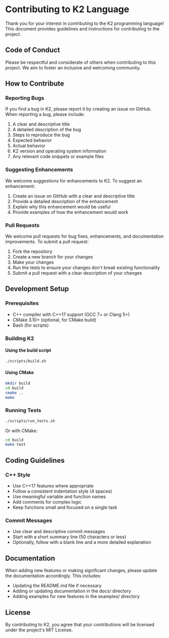 # Contributing to K2 Language

Thank you for your interest in contributing to the K2 programming language! This document provides guidelines and instructions for contributing to the project.

## Code of Conduct

Please be respectful and considerate of others when contributing to this project. We aim to foster an inclusive and welcoming community.

## How to Contribute

### Reporting Bugs

If you find a bug in K2, please report it by creating an issue on GitHub. When reporting a bug, please include:

1. A clear and descriptive title
2. A detailed description of the bug
3. Steps to reproduce the bug
4. Expected behavior
5. Actual behavior
6. K2 version and operating system information
7. Any relevant code snippets or example files

### Suggesting Enhancements

We welcome suggestions for enhancements to K2. To suggest an enhancement:

1. Create an issue on GitHub with a clear and descriptive title
2. Provide a detailed description of the enhancement
3. Explain why this enhancement would be useful
4. Provide examples of how the enhancement would work

### Pull Requests

We welcome pull requests for bug fixes, enhancements, and documentation improvements. To submit a pull request:

1. Fork the repository
2. Create a new branch for your changes
3. Make your changes
4. Run the tests to ensure your changes don't break existing functionality
5. Submit a pull request with a clear description of your changes

## Development Setup

### Prerequisites

- C++ compiler with C++17 support (GCC 7+ or Clang 5+)
- CMake 3.10+ (optional, for CMake build)
- Bash (for scripts)

### Building K2

#### Using the build script

```bash
./scripts/build.sh
```

#### Using CMake

```bash
mkdir build
cd build
cmake ..
make
```

### Running Tests

```bash
./scripts/run_tests.sh
```

Or with CMake:

```bash
cd build
make test
```

## Coding Guidelines

### C++ Style

- Use C++17 features where appropriate
- Follow a consistent indentation style (4 spaces)
- Use meaningful variable and function names
- Add comments for complex logic
- Keep functions small and focused on a single task

### Commit Messages

- Use clear and descriptive commit messages
- Start with a short summary line (50 characters or less)
- Optionally, follow with a blank line and a more detailed explanation

## Documentation

When adding new features or making significant changes, please update the documentation accordingly. This includes:

- Updating the README.md file if necessary
- Adding or updating documentation in the docs/ directory
- Adding examples for new features in the examples/ directory

## License

By contributing to K2, you agree that your contributions will be licensed under the project's MIT License.